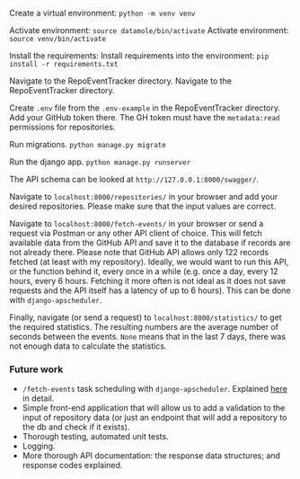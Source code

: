 Create a virtual environment: 
`python -m venv venv`

Activate environment:
`source datamole/bin/activate`
Activate environment:
`source venv/bin/activate`

Install the requirements:
Install requirements into the environment:
`pip install -r requirements.txt`

Navigate to the RepoEventTracker directory.
Navigate to the RepoEventTracker directory.

Create `.env` file from the `.env-example` in the RepoEventTracker directory. Add your GitHub token there.
The GH token must have the `metadata:read` permissions for repositories.

Run migrations.
`python manage.py migrate`

Run the django app.
`python manage.py runserver`

The API schema can be looked at `http://127.0.0.1:8000/swagger/`.

Navigate to `localhost:8000/repositories/` in your browser and add your desired repositories. Please make sure that the input values are correct.

Navigate to `localhost:8000/fetch-events/` in your browser or send a request via Postman or any other API client of choice. This will fetch available data from the GitHub API and save it to the database if records are not already there. Please note that GitHub API allows only 122 records fetched (at least with my repository).
Ideally, we would want to run this API, or the function behind it, every once in a while (e.g. once a day, every 12 hours, every 6 hours. Fetching it more often is not ideal as it does not save requests and the API itself has a latency of up to 6 hours). This can be done with `django-apscheduler`. 

Finally, navigate (or send a request) to `localhost:8000/statistics/` to get the required statistics. The resulting numbers are the average number of seconds between the events.   `None` means that in the last 7 days, there was not enough data to calculate the statistics.

### Future work
- `/fetch-events` task scheduling with `django-apscheduler`. Explained [here](https://stackoverflow.com/questions/62525295/how-to-use-python-to-schedule-tasks-in-a-django-application) in detail.
- Simple front-end application that will allow us to add a validation to the input of repository data (or just an endpoint that will add a repository to the db and check if it exists).
- Thorough testing, automated unit tests.
- Logging.
- More thorough API documentation: the response data structures; and response codes explained.

